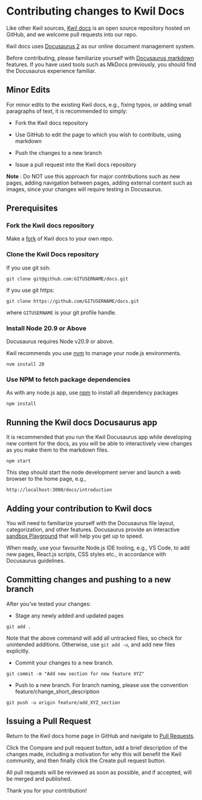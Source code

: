 # Contributing changes to Kwil Docs

Like other Kwil sources, [Kwil docs](https://github.com/kwilteam/docs) is an open source repository hosted on GitHub, and we welcome pull requests into our repo.

Kwil docs uses [Docusaurus 2](https://docusaurus.io/) as our online document management system.

Before contributing, please familiarize yourself with [Docusaurus markdown](https://docusaurus.io/docs/category/guides) features. If you have used tools such as MkDocs previously, you should find the Docusaurus experience familiar.

## Minor Edits

For minor edits to the existing Kwil docs, e.g., fixing typos, or adding small paragraphs of text, it is recommended to simply:

- Fork the Kwil docs repository

- Use GitHub to edit the page to which you wish to contribute, using markdown

- Push the changes to a new branch

- Issue a pull request into the Kwil docs repository

**Note** : Do NOT use this approach for major contributions such as new pages, adding navigation between pages, adding external content such as images, since your changes will require testing in Docusaurus.

## Prerequisites

### Fork the Kwil docs repository

Make a [fork](https://docs.github.com/en/get-started/quickstart/fork-a-repo) of Kwil docs to your own repo.

### Clone the Kwil Docs repository

If you use git ssh:

`git clone git@github.com:GITUSERNAME/docs.git`

If you use git https:

`git clone https://github.com/GITUSERNAME/docs.git`

where `GITUSERNAME` is your git profile handle.

### Install Node 20.9 or Above

Docusaurus requires Node v20.9 or above.

Kwil recommends you use [nvm](https://github.com/nvm-sh/nvm) to manage your node.js environments.

`nvm install 20`

### Use NPM to fetch package dependencies

As with any node.js app, use [npm](https://www.npmjs.com/) to install all dependency packages

`npm install`

## Running the Kwil docs Docusaurus app

It is recommended that you run the Kwil Docusaurus app while developing new content for the docs, as you will be able to interactively view changes as you make them to the markdown files.

`npm start`

This step should start the node development server and launch a web browser to the home page, e.g.,

`http://localhost:3000/docs/introduction`

## Adding your contribution to Kwil docs

You will need to familiarize yourself with the Docusaurus file layout, categorization, and other features.
Docusaurus provide an interactive [sandbox Playground](https://docusaurus.io/docs/playground) that will help you get up to speed.

When ready, use your favourite Node.js IDE tooling, e.g., VS Code, to add new pages, React.js scripts, CSS styles etc., in accordance with Docusaurus guidelines.

## Committing changes and pushing to a new branch

After you’ve tested your changes:

- Stage any newly added and updated pages

`git add .`

  Note that the above command will add all untracked files, so check for unintended additions.  Otherwise, use `git add -u`, and add new files explicitly.

- Commit your changes to a new branch.

`git commit -m "Add new section for new feature XYZ"`

- Push to a new branch. For branch naming, please use the convention feature/change_short_description

`git push -u origin feature/add_XYZ_section`

## Issuing a Pull Request

Return to the Kwil docs home page in GitHub and navigate to [Pull Requests](https://github.com/kwilteam/docs/pulls).

Click the Compare and pull request button, add a brief description of the changes made, including a motivation for why this will benefit the Kwil community, and then finally click the Create pull request button.

All pull requests will be reviewed as soon as possible, and if accepted, will be merged and published.

Thank you for your contribution!
